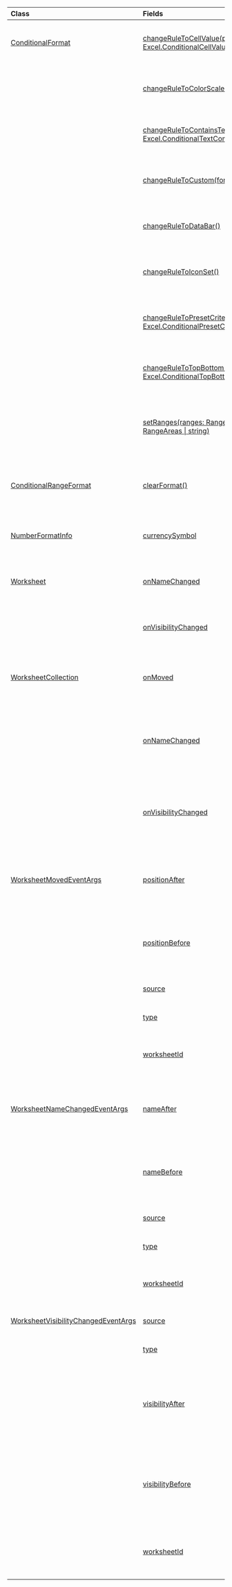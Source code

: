 | Class | Fields | Description |
|:---|:---|:---|
|[ConditionalFormat](/.conditionalformat)|[changeRuleToCellValue(properties: Excel.ConditionalCellValueRule)](/.conditionalformat#excel-javascript/api/excel/-conditionalformat-changeruletocellvalue-member(1))|Change the conditional format rule type to cell value.|
||[changeRuleToColorScale()](/.conditionalformat#excel-javascript/api/excel/-conditionalformat-changeruletocolorscale-member(1))|Change the conditional format rule type to color scale.|
||[changeRuleToContainsText(properties: Excel.ConditionalTextComparisonRule)](/.conditionalformat#excel-javascript/api/excel/-conditionalformat-changeruletocontainstext-member(1))|Change the conditional format rule type to text comparison.|
||[changeRuleToCustom(formula: string)](/.conditionalformat#excel-javascript/api/excel/-conditionalformat-changeruletocustom-member(1))|Change the conditional format rule type to custom.|
||[changeRuleToDataBar()](/.conditionalformat#excel-javascript/api/excel/-conditionalformat-changeruletodatabar-member(1))|Change the conditional format rule type to data bar.|
||[changeRuleToIconSet()](/.conditionalformat#excel-javascript/api/excel/-conditionalformat-changeruletoiconset-member(1))|Change the conditional format rule type to icon set.|
||[changeRuleToPresetCriteria(properties: Excel.ConditionalPresetCriteriaRule)](/.conditionalformat#excel-javascript/api/excel/-conditionalformat-changeruletopresetcriteria-member(1))|Change the conditional format rule type to preset criteria.|
||[changeRuleToTopBottom(properties: Excel.ConditionalTopBottomRule)](/.conditionalformat#excel-javascript/api/excel/-conditionalformat-changeruletotopbottom-member(1))|Change the conditional format rule type to top/bottom.|
||[setRanges(ranges: Range \| RangeAreas \| string)](/.conditionalformat#excel-javascript/api/excel/-conditionalformat-setranges-member(1))|Set the ranges that the conditional format rule is applied to.|
|[ConditionalRangeFormat](/.conditionalrangeformat)|[clearFormat()](/.conditionalrangeformat#excel-javascript/api/excel/-conditionalrangeformat-clearformat-member(1))|Remove the format properties from a conditional format rule.|
|[NumberFormatInfo](/.numberformatinfo)|[currencySymbol](/.numberformatinfo#excel-javascript/api/excel/-numberformatinfo-currencysymbol-member)|Gets the currency symbol for currency values.|
|[Worksheet](/.worksheet)|[onNameChanged](/.worksheet#excel-javascript/api/excel/-worksheet-onnamechanged-member)|Occurs when the worksheet name is changed.|
||[onVisibilityChanged](/.worksheet#excel-javascript/api/excel/-worksheet-onvisibilitychanged-member)|Occurs when the worksheet visibility is changed.|
|[WorksheetCollection](/.worksheetcollection)|[onMoved](/.worksheetcollection#excel-javascript/api/excel/-worksheetcollection-onmoved-member)|Occurs when a worksheet is moved within a workbook.|
||[onNameChanged](/.worksheetcollection#excel-javascript/api/excel/-worksheetcollection-onnamechanged-member)|Occurs when the worksheet name is changed in the worksheet collection.|
||[onVisibilityChanged](/.worksheetcollection#excel-javascript/api/excel/-worksheetcollection-onvisibilitychanged-member)|Occurs when the worksheet visibility is changed in the worksheet collection.|
|[WorksheetMovedEventArgs](/.worksheetmovedeventargs)|[positionAfter](/.worksheetmovedeventargs#excel-javascript/api/excel/-worksheetmovedeventargs-positionafter-member)|Gets the new position of the worksheet, after the move.|
||[positionBefore](/.worksheetmovedeventargs#excel-javascript/api/excel/-worksheetmovedeventargs-positionbefore-member)|Gets the previous position of the worksheet, prior to the move.|
||[source](/.worksheetmovedeventargs#excel-javascript/api/excel/-worksheetmovedeventargs-source-member)|The source of the event.|
||[type](/.worksheetmovedeventargs#excel-javascript/api/excel/-worksheetmovedeventargs-type-member)|Gets the type of the event.|
||[worksheetId](/.worksheetmovedeventargs#excel-javascript/api/excel/-worksheetmovedeventargs-worksheetid-member)|Gets the ID of the worksheet that was moved.|
|[WorksheetNameChangedEventArgs](/.worksheetnamechangedeventargs)|[nameAfter](/.worksheetnamechangedeventargs#excel-javascript/api/excel/-worksheetnamechangedeventargs-nameafter-member)|Gets the new name of the worksheet, after the name change.|
||[nameBefore](/.worksheetnamechangedeventargs#excel-javascript/api/excel/-worksheetnamechangedeventargs-namebefore-member)|Gets the previous name of the worksheet, before the name changed.|
||[source](/.worksheetnamechangedeventargs#excel-javascript/api/excel/-worksheetnamechangedeventargs-source-member)|The source of the event.|
||[type](/.worksheetnamechangedeventargs#excel-javascript/api/excel/-worksheetnamechangedeventargs-type-member)|Gets the type of the event.|
||[worksheetId](/.worksheetnamechangedeventargs#excel-javascript/api/excel/-worksheetnamechangedeventargs-worksheetid-member)|Gets the ID of the worksheet with the new name.|
|[WorksheetVisibilityChangedEventArgs](/.worksheetvisibilitychangedeventargs)|[source](/.worksheetvisibilitychangedeventargs#excel-javascript/api/excel/-worksheetvisibilitychangedeventargs-source-member)|The source of the event.|
||[type](/.worksheetvisibilitychangedeventargs#excel-javascript/api/excel/-worksheetvisibilitychangedeventargs-type-member)|Gets the type of the event.|
||[visibilityAfter](/.worksheetvisibilitychangedeventargs#excel-javascript/api/excel/-worksheetvisibilitychangedeventargs-visibilityafter-member)|Gets the new visibility setting of the worksheet, after the visibility change.|
||[visibilityBefore](/.worksheetvisibilitychangedeventargs#excel-javascript/api/excel/-worksheetvisibilitychangedeventargs-visibilitybefore-member)|Gets the previous visibility setting of the worksheet, before the visibility change.|
||[worksheetId](/.worksheetvisibilitychangedeventargs#excel-javascript/api/excel/-worksheetvisibilitychangedeventargs-worksheetid-member)|Gets the ID of the worksheet whose visibility has changed.|
